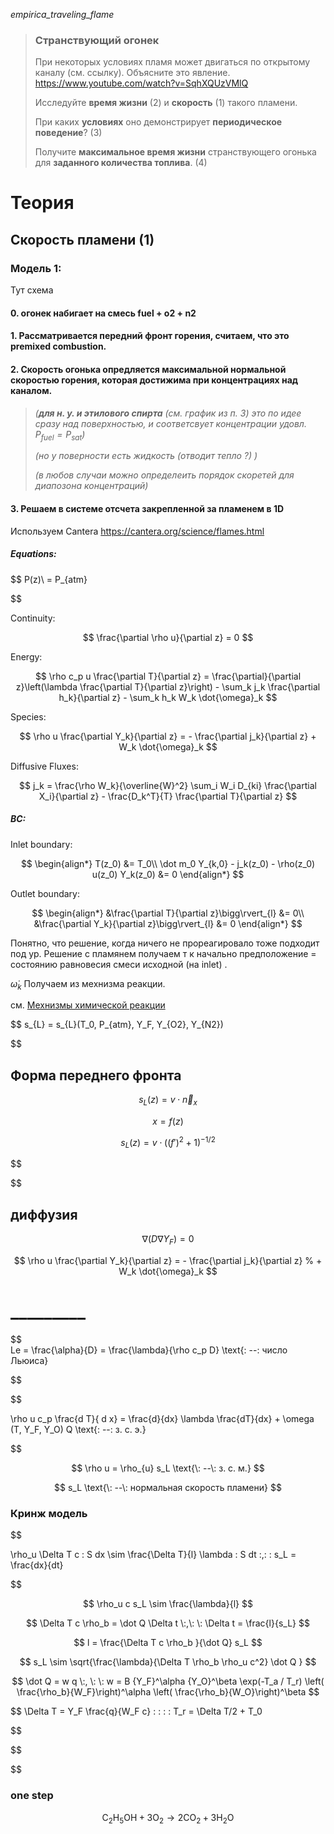 *empirica_traveling_flame*

> ### Странствующий огонек 
> При некоторых условиях пламя может двигаться по открытому каналу (см. ссылку). 
> Объясните это явление.  https://www.youtube.com/watch?v=SqhXQUzVMlQ
>
> Исследуйте **время жизни** (2) и **скорость** (1) такого пламени.
>
> При каких **условиях** оно демонстрирует **периодическое поведение**?  (3)
>
> Получите **максимальное время жизни** странствующего огонька для **заданного количества топлива**.  (4)
>

# Теория

## Cкорость пламени (1)
### Модель 1:


Тут схема


#### 0. огонек набигает на смесь fuel + o2 + n2
#### 1. Рассматривается передний фронт горения, считаем, что это premixed combustion.
#### 2. Скорость огонька опредляется максимальной нормальной скоростью горения, которая достижима при концентрациях над каналом. 
> *(**для н. у. и этилового спирта** (см. график из п. 3) это по идее сразу над поверхностью, и соответсвует концентрации удовл. $P_{fuel} = P_{sat}$)*
>
> *(но у поверности есть жидкость (отводит тепло ?) )*
>
> *(в любов случаи можно определеить порядок скоретей для диапозона концентраций)* 
#### 3. Решаем в системе отсчета закрепленной за пламенем в 1D
Используем Cantera  https://cantera.org/science/flames.html
##### Equations:
$$
P(z)\ = P_{atm}

$$


Continuity:

$$
\frac{\partial \rho u}{\partial z} = 0
$$

Energy: 

$$
\rho c_p u \frac{\partial T}{\partial z} =
    \frac{\partial}{\partial z}\left(\lambda \frac{\partial T}{\partial z}\right)
    - \sum_k j_k \frac{\partial h_k}{\partial z}
    - \sum_k h_k W_k \dot{\omega}_k
$$

Species:

$$
\rho u \frac{\partial Y_k}{\partial z} = - \frac{\partial j_k}{\partial z}
    + W_k \dot{\omega}_k
$$

Diffusive Fluxes:

$$
j_k = \frac{\rho W_k}{\overline{W}^2} \sum_i W_i D_{ki} \frac{\partial X_i}{\partial z}
      - \frac{D_k^T}{T} \frac{\partial T}{\partial z}
$$


##### BC:

Inlet boundary:

$$
\begin{align*}
T(z_0) &= T_0\\
\dot m_0 Y_{k,0} - j_k(z_0) - \rho(z_0) u(z_0) Y_k(z_0) &= 0
\end{align*}
$$

Outlet boundary:

$$
\begin{align*}
&\frac{\partial T}{\partial z}\bigg\rvert_{l} &= 0\\
&\frac{\partial Y_k}{\partial z}\bigg\rvert_{l} &= 0
\end{align*}
$$

Понятно, что решение, когда ничего не прореагировало тоже подходит под ур. 
Решение с пламянем получаем т к начально предположение = состоянию равновесия смеси исходной (на inlet) .

$\dot{\omega}_k$ Получаем из мехнизма реакции.

см. [Мехнизмы химической реакции](physics/chemistry/MECHs.md)



$$
s_{L} = s_{L}(T_0, P_{atm}, Y_F, Y_{O2}, Y_{N2})

$$



## Форма переднего фронта

$$
s_{L} (z) = v \cdot \vec n_x 
$$

$$
x = f(z)
$$

$$ 
s_{L} (z) = v \cdot ((f')^2 + 1)^{-1/2}
$$

$$

$$
## диффузия

$$
\nabla (D \nabla Y_F)= 0
$$

$$
\rho u \frac{\partial Y_k}{\partial z} = - \frac{\partial j_k}{\partial z}
    % + W_k \dot{\omega}_k
$$





# _________

$$\
Le = \frac{\alpha}{D} = \frac{\lambda}{\rho  c_p D} \text{\: --\: число Льюиса}

$$


$$

\rho u c_p  \frac{d T}{ d x} = \frac{d}{dx} \lambda \frac{dT}{dx} + \omega (T, Y_F, Y_O) Q \text{\: --\: з. с. э.}

$$



$$
\rho u = \rho_{u} s_L \text{\: --\: з. с. м.}
$$

$$
s_L  \text{\: --\: нормальная скорость пламени}
$$

### Кринж модель



$$

\rho_u  \Delta T c \: S  dx \sim \frac{\Delta T}{l} \lambda \: S dt  \:,\: \: s_L = \frac{dx}{dt}

$$


$$
\rho_u c s_L \sim \frac{\lambda}{l}
$$


$$
\Delta T c \rho_b = \dot Q \Delta t \:,\: \:  \Delta t = \frac{l}{s_L}
$$

$$
l = \frac{\Delta T c  \rho_b }{\dot Q} s_L
$$

$$
s_L \sim \sqrt{\frac{\lambda}{\Delta T \rho_b \rho_u c^2} \dot Q  }
$$

$$
\dot Q = w q \:, \: \: w = B {Y_F}^\alpha {Y_O}^\beta \exp(-T_a / T_r)  \left( \frac{\rho_b}{W_F}\right)^\alpha  \left( \frac{\rho_b}{W_O}\right)^\beta
$$


$$
\Delta T = Y_F \frac{q}{W_F c} \: \: \: \:
T_r = \Delta T/2 + T_0


$$


$$

$$

### one step 

$$
\text{C}_2 \text{H}_5 \text{O} \text{H} + 3\text{O}_2 \rightarrow 2 \text{CO}_2 + 3 \text{H}_2 \text{O} 
$$

